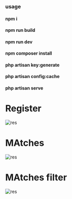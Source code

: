 
### usage
#### npm i
#### npm run build
#### npm run dev
#### npm composer install
#### php artisan key:generate
#### php artisan config:cache
#### php artisan serve

# Register
![res](https://i.hizliresim.com/nw2pkte.jpg)

# MAtches
![res](https://i.hizliresim.com/4yrl7qt.jpg)


# MAtches filter
![res](https://i.hizliresim.com/d1fbdra.jpg)

